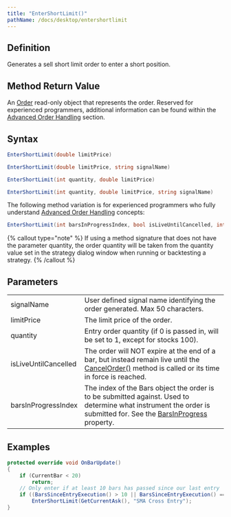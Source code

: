 ```yaml
---
title: "EnterShortLimit()"
pathName: /docs/desktop/entershortlimit
---
```


## Definition

Generates a sell short limit order to enter a short position.

## Method Return Value

An [Order](/docs/desktop/order) read-only object that represents the order. Reserved for experienced programmers, additional information can be found within the [Advanced Order Handling](/docs/desktop/advanced_order_handling) section.

## Syntax

```csharp
EnterShortLimit(double limitPrice)
```

```csharp
EnterShortLimit(double limitPrice, string signalName)
```

```csharp
EnterShortLimit(int quantity, double limitPrice)
```

```csharp
EnterShortLimit(int quantity, double limitPrice, string signalName)
```

The following method variation is for experienced programmers who fully understand [Advanced Order Handling](/docs/desktop/advanced_order_handling) concepts:

```csharp
EnterShortLimit(int barsInProgressIndex, bool isLiveUntilCancelled, int quantity, double limitPrice, string signalName)
```

{% callout type="note" %}
If using a method signature that does not have the parameter quantity, the order quantity will be taken from the quantity value set in the strategy dialog window when running or backtesting a strategy.
{% /callout %}

## Parameters

|  |  |
| --- | --- |
| signalName | User defined signal name identifying the order generated. Max 50 characters. |
| limitPrice | The limit price of the order. |
| quantity | Entry order quantity (if 0 is passed in, will be set to 1, except for stocks 100). |
| isLiveUntilCancelled | The order will NOT expire at the end of a bar, but instead remain live until the [CancelOrder()](/docs/desktop/managed_cancelorder) method is called or its time in force is reached. |
| barsInProgressIndex | The index of the Bars object the order is to be submitted against. Used to determine what instrument the order is submitted for. See the [BarsInProgress](/docs/desktop/barsinprogress) property. |

## Examples

```csharp
protected override void OnBarUpdate()
{
    if (CurrentBar < 20)
        return;
    // Only enter if at least 10 bars has passed since our last entry
    if ((BarsSinceEntryExecution() > 10 || BarsSinceEntryExecution() == -1) && CrossAbove(SMA(10), SMA(20), 1))
        EnterShortLimit(GetCurrentAsk(), "SMA Cross Entry");
}
```

